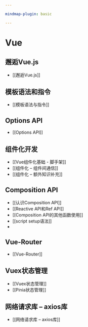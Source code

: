 ```yaml
---

mindmap-plugin: basic

---
```


# Vue

## 邂逅Vue.js
- [[邂逅Vue.js]]

## 模板语法和指令
- [[模板语法与指令]]

## Options API
- [[Options API]]

## 组件化开发
- [[Vue组件化基础 - 脚手架]]
- [[组件化 – 组件间通信]]
- [[组件化 – 额外知识补充]]

## Composition API
- [[认识Composition API]]
- [[Reactive API和Ref API]]
- [[Composition API的其他函数使用]]
- [[script setup语法]]
-

## Vue-Router
- [[Vue-Router]]

## Vuex状态管理
- [[Vuex状态管理]]
- [[Pinia状态管理]]

## 网络请求库 – axios库
- [[网络请求库 – axios库]]